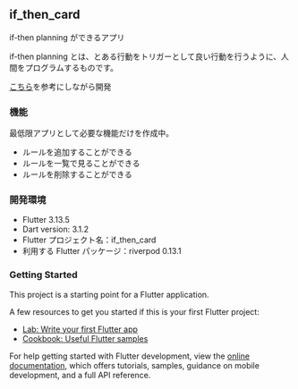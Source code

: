 ## if_then_card

if-then planning ができるアプリ

if-then planning とは、とある行動をトリガーとして良い行動を行うように、人間をプログラムするものです。

[こちら](https://qiita.com/kacho/items/ef9d38346a543af93df5)を参考にしながら開発

### 機能

最低限アプリとして必要な機能だけを作成中。

- ルールを追加することができる
- ルールを一覧で見ることができる
- ルールを削除することができる

### 開発環境

- Flutter 3.13.5
- Dart version: 3.1.2
- Flutter プロジェクト名：if_then_card
- 利用する Flutter パッケージ：riverpod 0.13.1

### Getting Started

This project is a starting point for a Flutter application.

A few resources to get you started if this is your first Flutter project:

- [Lab: Write your first Flutter app](https://docs.flutter.dev/get-started/codelab)
- [Cookbook: Useful Flutter samples](https://docs.flutter.dev/cookbook)

For help getting started with Flutter development, view the
[online documentation](https://docs.flutter.dev/), which offers tutorials,
samples, guidance on mobile development, and a full API reference.
